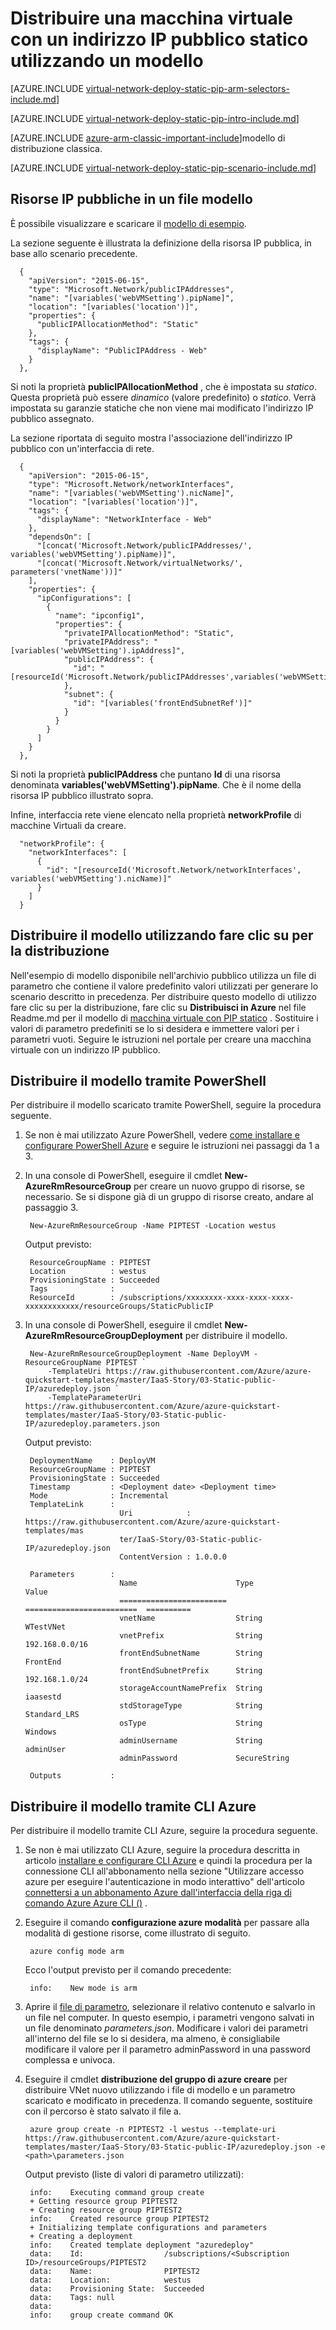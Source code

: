 <properties
   pageTitle="Distribuire una macchina virtuale con un indirizzo IP pubblico statico utilizzando un modello in Gestione risorse | Microsoft Azure"
   description="Informazioni su come distribuire macchine virtuali con un indirizzo IP pubblico statico utilizzando un modello in Gestione risorse"
   services="virtual-network"
   documentationCenter="na"
   authors="jimdial"
   manager="carmonm"
   editor=""
   tags="azure-resource-manager"
/>
<tags  
   ms.service="virtual-network"
   ms.devlang="na"
   ms.topic="article"
   ms.tgt_pltfrm="na"
   ms.workload="infrastructure-services"
   ms.date="04/27/2016"
   ms.author="jdial" />

# <a name="deploy-a-vm-with-a-static-public-ip-using-a-template"></a>Distribuire una macchina virtuale con un indirizzo IP pubblico statico utilizzando un modello

[AZURE.INCLUDE [virtual-network-deploy-static-pip-arm-selectors-include.md](../../includes/virtual-network-deploy-static-pip-arm-selectors-include.md)]

[AZURE.INCLUDE [virtual-network-deploy-static-pip-intro-include.md](../../includes/virtual-network-deploy-static-pip-intro-include.md)]

[AZURE.INCLUDE [azure-arm-classic-important-include](../../includes/learn-about-deployment-models-rm-include.md)]modello di distribuzione classica.

[AZURE.INCLUDE [virtual-network-deploy-static-pip-scenario-include.md](../../includes/virtual-network-deploy-static-pip-scenario-include.md)]

## <a name="public-ip-resources-in-a-template-file"></a>Risorse IP pubbliche in un file modello

È possibile visualizzare e scaricare il [modello di esempio](https://raw.githubusercontent.com/Azure/azure-quickstart-templates/master/IaaS-Story/03-Static-public-IP/azuredeploy.json).

La sezione seguente è illustrata la definizione della risorsa IP pubblica, in base allo scenario precedente.

      {
        "apiVersion": "2015-06-15",
        "type": "Microsoft.Network/publicIPAddresses",
        "name": "[variables('webVMSetting').pipName]",
        "location": "[variables('location')]",
        "properties": {
          "publicIPAllocationMethod": "Static"
        },
        "tags": {
          "displayName": "PublicIPAddress - Web"
        }
      },

Si noti la proprietà **publicIPAllocationMethod** , che è impostata su *statico*. Questa proprietà può essere *dinamico* (valore predefinito) o *statico*. Verrà impostata su garanzie statiche che non viene mai modificato l'indirizzo IP pubblico assegnato.

La sezione riportata di seguito mostra l'associazione dell'indirizzo IP pubblico con un'interfaccia di rete.

      {
        "apiVersion": "2015-06-15",
        "type": "Microsoft.Network/networkInterfaces",
        "name": "[variables('webVMSetting').nicName]",
        "location": "[variables('location')]",
        "tags": {
          "displayName": "NetworkInterface - Web"
        },
        "dependsOn": [
          "[concat('Microsoft.Network/publicIPAddresses/', variables('webVMSetting').pipName)]",
          "[concat('Microsoft.Network/virtualNetworks/', parameters('vnetName'))]"
        ],
        "properties": {
          "ipConfigurations": [
            {
              "name": "ipconfig1",
              "properties": {
                "privateIPAllocationMethod": "Static",
                "privateIPAddress": "[variables('webVMSetting').ipAddress]",
                "publicIPAddress": {
                  "id": "[resourceId('Microsoft.Network/publicIPAddresses',variables('webVMSetting').pipName)]"
                },
                "subnet": {
                  "id": "[variables('frontEndSubnetRef')]"
                }
              }
            }
          ]
        }
      },

Si noti la proprietà **publicIPAddress** che puntano **Id** di una risorsa denominata **variables('webVMSetting').pipName**. Che è il nome della risorsa IP pubblico illustrato sopra.

Infine, interfaccia rete viene elencato nella proprietà **networkProfile** di macchine Virtuali da creare.

      "networkProfile": {
        "networkInterfaces": [
          {
            "id": "[resourceId('Microsoft.Network/networkInterfaces', variables('webVMSetting').nicName)]"
          }
        ]
      }

## <a name="deploy-the-template-by-using-click-to-deploy"></a>Distribuire il modello utilizzando fare clic su per la distribuzione

Nell'esempio di modello disponibile nell'archivio pubblico utilizza un file di parametro che contiene il valore predefinito valori utilizzati per generare lo scenario descritto in precedenza. Per distribuire questo modello di utilizzo fare clic su per la distribuzione, fare clic su **Distribuisci in Azure** nel file Readme.md per il modello di [macchina virtuale con PIP statico](https://github.com/Azure/azure-quickstart-templates/tree/master/IaaS-Story/03-Static-public-IP) . Sostituire i valori di parametro predefiniti se lo si desidera e immettere valori per i parametri vuoti.  Seguire le istruzioni nel portale per creare una macchina virtuale con un indirizzo IP pubblico.

## <a name="deploy-the-template-by-using-powershell"></a>Distribuire il modello tramite PowerShell

Per distribuire il modello scaricato tramite PowerShell, seguire la procedura seguente.

1. Se non è mai utilizzato Azure PowerShell, vedere [come installare e configurare PowerShell Azure](../powershell-install-configure.md) e seguire le istruzioni nei passaggi da 1 a 3.

2. In una console di PowerShell, eseguire il cmdlet **New-AzureRmResourceGroup** per creare un nuovo gruppo di risorse, se necessario. Se si dispone già di un gruppo di risorse creato, andare al passaggio 3.

        New-AzureRmResourceGroup -Name PIPTEST -Location westus

    Output previsto:

        ResourceGroupName : PIPTEST
        Location          : westus
        ProvisioningState : Succeeded
        Tags              :
        ResourceId        : /subscriptions/xxxxxxxx-xxxx-xxxx-xxxx-xxxxxxxxxxxx/resourceGroups/StaticPublicIP

3. In una console di PowerShell, eseguire il cmdlet **New-AzureRmResourceGroupDeployment** per distribuire il modello.

        New-AzureRmResourceGroupDeployment -Name DeployVM -ResourceGroupName PIPTEST `
            -TemplateUri https://raw.githubusercontent.com/Azure/azure-quickstart-templates/master/IaaS-Story/03-Static-public-IP/azuredeploy.json `
            -TemplateParameterUri https://raw.githubusercontent.com/Azure/azure-quickstart-templates/master/IaaS-Story/03-Static-public-IP/azuredeploy.parameters.json

    Output previsto:

        DeploymentName    : DeployVM
        ResourceGroupName : PIPTEST
        ProvisioningState : Succeeded
        Timestamp         : <Deployment date> <Deployment time>
        Mode              : Incremental
        TemplateLink      :
                            Uri            : https://raw.githubusercontent.com/Azure/azure-quickstart-templates/mas
                            ter/IaaS-Story/03-Static-public-IP/azuredeploy.json
                            ContentVersion : 1.0.0.0

        Parameters        :
                            Name                      Type                       Value     
                            ========================  =========================  ==========
                            vnetName                  String                     WTestVNet
                            vnetPrefix                String                     192.168.0.0/16
                            frontEndSubnetName        String                     FrontEnd  
                            frontEndSubnetPrefix      String                     192.168.1.0/24
                            storageAccountNamePrefix  String                     iaasestd  
                            stdStorageType            String                     Standard_LRS
                            osType                    String                     Windows   
                            adminUsername             String                     adminUser
                            adminPassword             SecureString                         

        Outputs           :

## <a name="deploy-the-template-by-using-the-azure-cli"></a>Distribuire il modello tramite CLI Azure

Per distribuire il modello tramite CLI Azure, seguire la procedura seguente.

1. Se non è mai utilizzato CLI Azure, seguire la procedura descritta in articolo [installare e configurare CLI Azure](../xplat-cli-install.md) e quindi la procedura per la connessione CLI all'abbonamento nella sezione "Utilizzare accesso azure per eseguire l'autenticazione in modo interattivo" dell'articolo [connettersi a un abbonamento Azure dall'interfaccia della riga di comando Azure Azure CLI ()](../xplat-cli-connect.md) .
2. Eseguire il comando **configurazione azure modalità** per passare alla modalità di gestione risorse, come illustrato di seguito.

        azure config mode arm

    Ecco l'output previsto per il comando precedente:

        info:    New mode is arm

3. Aprire il [file di parametro](https://raw.githubusercontent.com/Azure/azure-quickstart-templates/master/IaaS-Story/03-Static-public-IP/azuredeploy.parameters.json), selezionare il relativo contenuto e salvarlo in un file nel computer. In questo esempio, i parametri vengono salvati in un file denominato *parameters.json*. Modificare i valori dei parametri all'interno del file se lo si desidera, ma almeno, è consigliabile modificare il valore per il parametro adminPassword in una password complessa e univoca.

4. Eseguire il cmdlet **distribuzione del gruppo di azure creare** per distribuire VNet nuovo utilizzando i file di modello e un parametro scaricato e modificato in precedenza. Il comando seguente, sostituire <path> con il percorso è stato salvato il file a. 

        azure group create -n PIPTEST2 -l westus --template-uri https://raw.githubusercontent.com/Azure/azure-quickstart-templates/master/IaaS-Story/03-Static-public-IP/azuredeploy.json -e <path>\parameters.json

    Output previsto (liste di valori di parametro utilizzati):

        info:    Executing command group create
        + Getting resource group PIPTEST2
        + Creating resource group PIPTEST2
        info:    Created resource group PIPTEST2
        + Initializing template configurations and parameters
        + Creating a deployment
        info:    Created template deployment "azuredeploy"
        data:    Id:                  /subscriptions/<Subscription ID>/resourceGroups/PIPTEST2
        data:    Name:                PIPTEST2
        data:    Location:            westus
        data:    Provisioning State:  Succeeded
        data:    Tags: null
        data:
        info:    group create command OK
